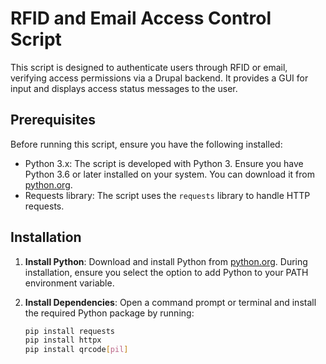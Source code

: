 # RFID and Email Access Control Script

This script is designed to authenticate users through RFID or email, verifying access permissions via a Drupal backend. It provides a GUI for input and displays access status messages to the user.

## Prerequisites

Before running this script, ensure you have the following installed:

- Python 3.x: The script is developed with Python 3. Ensure you have Python 3.6 or later installed on your system. You can download it from [python.org](https://www.python.org/downloads/).
- Requests library: The script uses the `requests` library to handle HTTP requests.

## Installation

1. **Install Python**: Download and install Python from [python.org](https://www.python.org/downloads/). During installation, ensure you select the option to add Python to your PATH environment variable.

2. **Install Dependencies**: Open a command prompt or terminal and install the required Python package by running:

   ```bash
   pip install requests
   pip install httpx
   pip install qrcode[pil]

